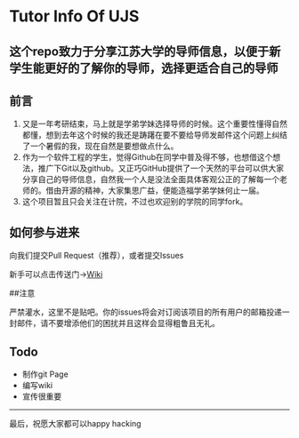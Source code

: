 # Tutor Info Of UJS
这个repo致力于分享江苏大学的导师信息，以便于新学生能更好的了解你的导师，选择更适合自己的导师
---

## 前言

1. 又是一年考研结束，马上就是学弟学妹选择导师的时候。这个重要性懂得自然都懂，想到去年这个时候的我还是踌躇在要不要给导师发邮件这个问题上纠结了一个暑假的我，现在自然是要想做点什么。
2. 作为一个软件工程的学生，觉得Github在同学中普及得不够，也想借这个想法，推广下Git以及github。又正巧GitHub提供了一个天然的平台可以供大家分享自己的导师信息，自然我一个人是没法全面具体客观公正的了解每一个老师的。借由开源的精神，大家集思广益，便能造福学弟学妹何止一届。
3. 这个项目暂且只会关注在计院，不过也欢迎别的学院的同学fork。

## 如何参与进来

向我们提交Pull Request（推荐），或者提交Issues

新手可以点击传送门->[Wiki][1]

##注意

 严禁灌水，这里不是贴吧。你的issues将会对订阅该项目的所有用户的邮箱投递一封邮件，请不要增添他们的困扰并且这样会显得粗鲁且无礼。


## Todo
- 制作git Page
- 编写wiki
- 宣传很重要

---

最后，祝愿大家都可以happy hacking


[1]: https://github.com/xuzhenglun/TutorWiki/wiki
